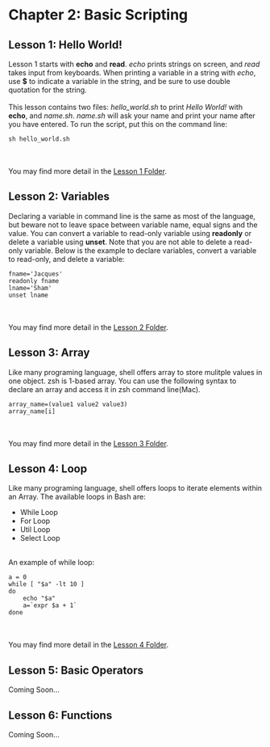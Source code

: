 # Chapter 2: Basic Scripting
## Lesson 1: Hello World!
Lesson 1 starts with <b>echo</b> and <b>read</b>. <i>echo</i> prints strings on screen, and <i>read</i> takes input from keyboards. When printing a variable in a string with <i>echo</i>, use <b>$</b> to indicate a variable in the string, and be sure to use double quotation for the string.
<br><br>
This lesson contains two files: <i>hello_world.sh</i> to print <i>Hello World!</i> with <b>echo</b>, and <i>name.sh</i>. <i>name.sh</i> will ask your name and print your name after you have entered. To run the script, put this on the command line:

```
sh hello_world.sh
```
<br><br>
You may find more detail in the <a href="https://github.com/jacquessham/shell_basic/tree/main/ch2/lesson1">Lesson 1 Folder</a>.

## Lesson 2: Variables
Declaring a variable in command line is the same as most of the language, but beware not to leave space between variable name, equal signs and the value. You can convert a variable to read-only variable using <b>readonly</b> or delete a variable using <b>unset</b>. Note that you are not able to delete a read-only variable. Below is the example to declare variables, convert a variable to read-only, and delete a variable:

```
fname='Jacques'
readonly fname
lname='Sham'
unset lname
```
<br><br>
You may find more detail in the <a href="https://github.com/jacquessham/shell_basic/tree/main/ch2/lesson2">Lesson 2 Folder</a>.

## Lesson 3: Array
Like many programing language, shell offers array to store mulitple values in one object. zsh is 1-based array. You can use the following syntax to declare an array and access it in zsh command line(Mac).

```
array_name=(value1 value2 value3)
array_name[i]
```
<br><br>
You may find more detail in the <a href="https://github.com/jacquessham/shell_basic/tree/main/ch2/lesson3">Lesson 3 Folder</a>.

## Lesson 4: Loop
Like many programing language, shell offers loops to iterate elements within an Array. The available loops in Bash are:
<ul>
	<li>While Loop</li>
	<li>For Loop</li>
	<li>Util Loop</li>
	<li>Select Loop</li>
</ul>
<br>
An example of while loop:
<br>

```
a = 0
while [ "$a" -lt 10 ]
do
	echo "$a"
	a=`expr $a + 1`
done
```
<br><br>
You may find more detail in the <a href="https://github.com/jacquessham/shell_basic/tree/main/ch2/lesson4">Lesson 4 Folder</a>.

## Lesson 5: Basic Operators 
Coming Soon...

## Lesson 6: Functions
Coming Soon...